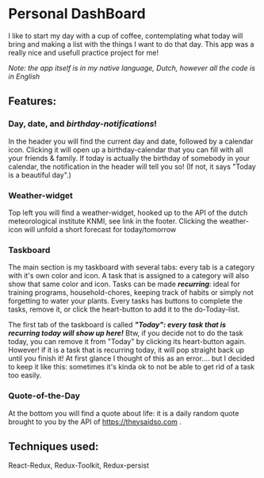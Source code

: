 # Personal DashBoard

I like to start my day with a cup of coffee, contemplating what today will bring and making a list with the things I want to do that day.
This app was a really nice and usefull practice project for me!

*Note: the app itself is in my native language, Dutch, however all the code is in English*

## Features: 

### Day, date, and ***birthday-notifications***!
In the header you will find the current day and date, followed by a calendar icon. Clicking it will open up a birthday-calendar that you can fill with all your friends & family. If today is actually the birthday of somebody in your calendar, the notification in the header will tell you so! (If not, it says "Today is a beautiful day".)

### Weather-widget
Top left you will find a weather-widget, hooked up to the API of the dutch meteorological institute KNMI, see link in the footer. Clicking the weather-icon will unfold a short forecast for today/tomorrow

### Taskboard
The main section is my taskboard with several tabs: every tab is a category with it's own color and icon. A task that is assigned to a category will also show that same color and icon. Tasks can be made ***recurring***: ideal for training programs, household-chores, keeping track of habits or simply not forgetting to water your plants. 
Every tasks has buttons to complete the tasks, remove it, or click the heart-button to add it to the do-Today-list.

The first tab of the taskboard is called ***"Today": every task that is recurring today will show up here!***
Btw, if you decide not to do the task today, you can remove it from "Today" by clicking its heart-button again. However! if it is a task that is recurring today, it will pop straight back up until you finish it! At first glance I thought of this as an error.... but I decided to keep it like this: sometimes it's kinda ok to not be able to get rid of a task too easily.

### Quote-of-the-Day
At the bottom you will find a quote about life: it is a daily random quote brought to you by the API of https://theysaidso.com .

## Techniques used:
React-Redux, Redux-Toolkit, Redux-persist




